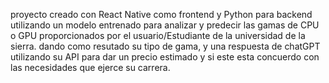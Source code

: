proyecto creado con React Native como frontend y Python para backend utilizando un modelo entrenado para analizar y predecir las gamas de CPU o GPU proporcionados por el usuario/Estudiante de la universidad de la sierra.
dando como resutado su tipo de gama, y una respuesta de chatGPT utilizando su API para dar un precio estimado y si este esta concuerdo con las necesidades que ejerce su carrera.

